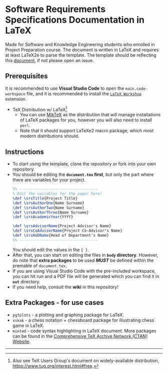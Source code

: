 # Software Requirements Specifications Documentation in LaTeX
Made for Software and Knowledge Engineering students who enrolled in Project Preparation course. The document is written in LaTeX and requires at least LaTeX2e to parse the template. The template should be reflecting this [document](https://drive.google.com/file/d/1jN1bwZbOawE3YX4K3zLIamliZ07KrzSQ/view?usp=drive_link), if not please open an issue.

## Prerequisites
It is recommended to use **Visual Studio Code** to open the `main.code-workspace` file, and it is recommended to install the [`LaTeX Workshop`](https://marketplace.visualstudio.com/items?itemName=James-Yu.latex-workshop) extension.
* TeX Distribution w/ LaTeX[^1]
  * You can use [MikTeX](https://miktex.org/) as the distribution that will manage installations of LaTeX packages for you, however you will also need to install `perl`.
  * Note that it should support LaTeXe2 macro package, which most modern distributions should.

## Instructions
* To start using the template, clone the repository or fork into your own repository.
* You should be editing the **`document.tex` first**, but only the part where there are variables for your project.
  ```tex
  %% -----------------------------------
  % Edit the variables for the paper here!
  \def \srsTitle{Project Title}
  \def \srsAuthorOne{Name Surname}
  \def \srsAuthorTwo{Name Surname}
  \def \srsAuthorThree{Name Surname}
  \def \srsAcademicYear{YYYY}

  \def \srsAdvisorName{Project Advisor's Name}
  \def \srsCoAdvisorName{Project Co-Advisor's Name}
  \def \srsHoDName{Head of Department's Name}
  %% -----------------------------------
  ```
  You should edit the values in the `{ }`.
* After that, you can start on editing the files in **`body` directory**. However, do note that **extra packages** to be used ***MUST*** be defined within the premable of `document.tex`.
* If you are using Visual Studio Code with the pre-included workspace, you can hit run and a PDF file will be generated which you can find it in **`out`** directory.
* If you need help, consult the **wiki** in this repository!

## Extra Packages - for use cases
* `pgfplots` - a plotting and graphing package for LaTeX.
* `xskak` - a chess notation + chessboard package for illustrating chess game in LaTeX.
* `minted` - code syntax highlighting in LaTeX document.
More packages can be found in the [Comprehensive TeX Archive Network (CTAN) Website](https://ctan.org/).

---

[^1]: Also see TeX Users Group's document on widely-available distribution, https://www.tug.org/interest.html#free.